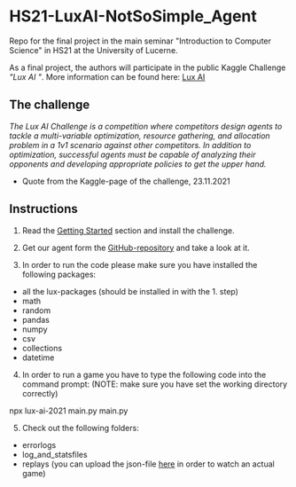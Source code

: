 # HS21-LuxAI-NotSoSimple_Agent

Repo for the final project in the main seminar "Introduction to Computer Science" in HS21 at the University of Lucerne.

As a final project, the authors will participate in the public Kaggle Challenge *"Lux AI "*. More information can be found here: [Lux AI](https://www.kaggle.com/c/lux-ai-2021)

## The challenge

*The Lux AI Challenge is a competition where competitors design agents to tackle a multi-variable optimization, resource gathering, and allocation problem in a 1v1 scenario against other competitors. In addition to optimization, successful agents must be capable of analyzing their opponents and developing appropriate policies to get the upper hand.*

- Quote from the Kaggle-page of the challenge, 23.11.2021




## Instructions


1. Read the [Getting Started]( https://github.com/Lux-AI-Challenge/Lux-Design-2021#getting-started) section and install the challenge.


2. Get our agent form the [GitHub-repository](https://github.com/Bazzarillo/HS21-LuxAI-NotSoSimple_Agent) and take a look at it.


3. In order to run the code please make sure you have installed the following packages:

- all the lux-packages (should be installed in with the 1. step)
- math
- random
- pandas
- numpy
- csv
- collections
- datetime


4. In order to run a game you have to type the following code into the command prompt:
(NOTE: make sure you have set the working directory correctly)

npx lux-ai-2021 main.py main.py


5. Check out the following folders:

- errorlogs 
- log_and_statsfiles
- replays (you can upload the json-file [here](https://2021vis.lux-ai.org/) in order to watch an actual game)
